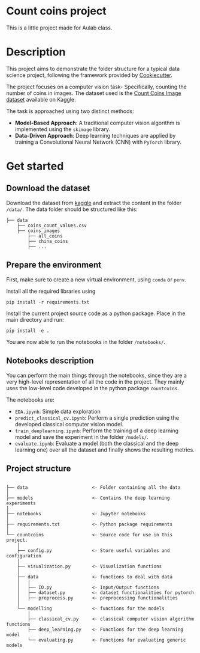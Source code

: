 # Count coins project

This is a little project made for Aulab class.


# Description  
This project aims to demonstrate the folder structure for a typical data science project, following the framework provided by [Cookiecutter](https://github.com/drivendataorg/cookiecutter-data-science).  

The project focuses on a computer vision task- Specifically, counting the number of coins in images. The dataset used is the [Count Coins Image dataset](https://www.kaggle.com/datasets/balabaskar/count-coins-image-dataset) available on Kaggle.  

The task is approached using two distinct methods:  

- **Model-Based Approach**: A traditional computer vision algorithm is implemented using the `skimage` library.  
- **Data-Driven Approach**: Deep learning techniques are applied by training a Convolutional Neural Network (CNN) with `PyTorch` library.  



# Get started

## Download the dataset
Download the dataset from [kaggle](https://www.kaggle.com/datasets/balabaskar/count-coins-image-dataset) and extract the content in the folder  `/data/`. The data folder should be structured like this:

```
├── data
    ├── coins_count_values.csv
    ├── coins_images
        ├── all_coins
        ├── china_coins
        ├── ...

```

## Prepare the environment

First, make sure to create a new virtual environment, using `conda` or `penv`.

Install all the required libraries using

    pip install -r requirements.txt

Install the current project source code as a python package. Place in the main directory and run:

    pip install -e .

You are now able to run the notebooks in the folder `/notebooks/`.

## Notebooks description

You can perform the main things through the notebooks, since they are a very high-level representation of all the code in the project. They mainly uses the low-level code developed in the python package `countcoins`.

The notebooks are:

- `EDA.ipynb`: Simple data exploration
- `predict_classical_cv.ipynb`: Perform a single prediction using the developed classical computer vision model. 
- `train_deeplearning.ipynb`: Perform the training of a deep learning model and save the experiment in the folder `/models/`.
- `evaluate.ipynb`: Evaluate a model (both the classical and the deep learning one) over all the dataset and finally shows the resulting metrics.


## Project structure


```

├── data                        <- Folder containing all the data
│
├── models                      <- Contains the deep learning experiments
│
├── notebooks                   <- Jupyter notebooks
│
├── requirements.txt            <- Python package requirements
│
└── countcoins                  <- Source code for use in this project.
    │
    ├── config.py               <- Store useful variables and configuration
    │
    ├── visualization.py        <- Visualization functions
    │
    ├── data                    <- functions to deal with data
    │   │
    │   ├── IO.py               <- Input/Output functions
    │   ├── dataset.py          <- dataset functionalities for pytorch
    │   ├── preprocess.py       <- preprocessing functionalities
    │
    └── modelling               <- functions for the models
        │
        ├── classical_cv.py     <- classical computer vision algorithm functions
        ├── deep_learning.py    <- Functions for the deep learning model
        └── evaluating.py       <- Functions for evaluating generic models

        

```
